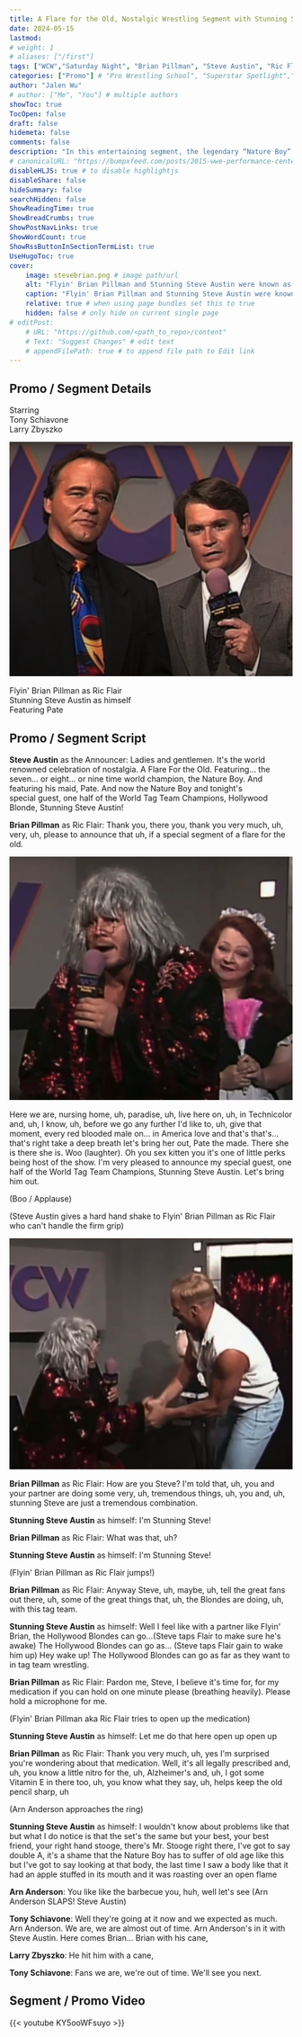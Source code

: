```yaml
---
title: A Flare for the Old, Nostalgic Wrestling Segment with Stunning Steve Austin and Flyin’ Brian Pillman
date: 2024-05-15
lastmod:
# weight: 1
# aliases: ["/first"]
tags: ["WCW","Saturday Night", "Brian Pillman", "Steve Austin", "Ric Flair", "Arn Anderson", "Tony Schiavone", "Larry Zbyszko", "", "WWE", "Skit"]
categories: ["Promo"] # "Pro Wrestling School", "Superstar Spotlight","Superstars Background Breakdown","WWE Watch Guide"
author: "Jalen Wu"
# author: ["Me", "You"] # multiple authors
showToc: true
TocOpen: false
draft: false
hidemeta: false
comments: false
description: "In this entertaining segment, the legendary “Nature Boy” Ric Flair is played by Flyin' Brian Pillman and hosts a celebration of nostalgia called “A Flare for the Old.” The event features the seven, eight, or nine-time world champion (the count seems a bit fuzzy!) and his maid, Pate. The crowd erupts as Stunning Steve Austin, one half of the World Tag Team Champions, takes the stage. Amid applause and boos, Steve shares insights about the Hollywood Blondes’ tag team success. But the real drama unfolds when Arn Anderson enters the ring, leading to an unexpected showdown."
# canonicalURL: "https://bumpxfeed.com/posts/2015-wwe-performance-center-trainees-where-are-they-now/"
disableHLJS: true # to disable highlightjs
disableShare: false
hideSummary: false
searchHidden: false
ShowReadingTime: true
ShowBreadCrumbs: true
ShowPostNavLinks: true
ShowWordCount: true
ShowRssButtonInSectionTermList: true
UseHugoToc: true
cover:
    image: stevebrian.png # image path/url
    alt: "Flyin' Brian Pillman and Stunning Steve Austin were known as the Hollywood Blondes while performing for WCW in 1993." # alt text
    caption: "Flyin' Brian Pillman and Stunning Steve Austin were known as the Hollywood Blondes while performing for WCW in 1993." # display caption under cover
    relative: true # when using page bundles set this to true
    hidden: false # only hide on current single page
# editPost:
    # URL: "https://github.com/<path_to_repo>/content"
    # Text: "Suggest Changes" # edit text
    # appendFilePath: true # to append file path to Edit link
---
```



<!-- 
> "Credibility. Authenticity. Believing in everything that you are saying," Heyman said. "It's something that some people are born with and don't know how to tap into. And it's something some people are not born with, but once they feel the affirmation of the crowd ... [they] get that rush." 
source: https://www.espn.com.au/wwe/story/_/id/17874370/paul-heyman-defines-art-wrestling-promo
--> 
## Promo / Segment Details
Starring  
Tony Schiavone  
Larry Zbyszko

![Tony Schiavone and Larry Zbyszko on WCW Saturday Night in June 1993.](tonylarry.png)  

Flyin' Brian Pillman as Ric Flair  
Stunning Steve Austin as himself  
Featuring Pate

## Promo / Segment Script
**Steve Austin** as the Announcer: Ladies and gentlemen. It's the world renowned celebration of nostalgia. A Flare For the Old. Featuring... the seven... or eight... or nine time world champion, the Nature Boy. And featuring his maid, Pate.
And now the Nature Boy and tonight's special guest, one half of the World Tag Team Champions, Hollywood Blonde, Stunning Steve Austin!

**Brian Pillman** as Ric Flair: Thank you, there you, thank you very much, uh, very, uh, please to announce that uh, if a special segment of a flare for the old.

![Flyin' Brian Pillman as Ric Flair featuring Pate](brianpate.png)

Here we are, nursing home, uh, paradise, uh, live here on, uh, in Technicolor and, uh, I know, uh, before we go any further I'd like to, uh, give that moment, every red blooded male on... in America love and that's that's... that's right take a deep breath let's bring her out, Pate the made. There she is there she is. Woo (laughter). Oh you sex kitten you it's one of little perks being host of the show. I'm very pleased to announce my special guest, one half of the World Tag Team Champions, Stunning Steve Austin. Let's bring him out.

(Boo / Applause)

(Steve Austin gives a hard hand shake to Flyin' Brian Pillman as Ric Flair who can't handle the firm grip)

![Steve Austin gives a hard hand shake to Flyin' Brian Pillman aka Ric Flair who can't handle the firm grip](steveshakebrian.png)


**Brian Pillman** as Ric Flair: How are you Steve? I'm told that, uh, you and your partner are doing some very, uh, tremendous things, uh, you and, uh, stunning Steve are just a tremendous combination.

**Stunning Steve Austin** as himself: I'm Stunning Steve!

**Brian Pillman** as Ric Flair: What was that, uh?

**Stunning Steve Austin** as himself: I'm Stunning Steve!

(Flyin' Brian Pillman as Ric Flair jumps!)

**Brian Pillman** as Ric Flair: Anyway Steve, uh, maybe, uh, tell the great fans out there, uh, some of the great things that, uh, the Blondes are doing, uh, with this tag team.

**Stunning Steve Austin** as himself: Well I feel like with a partner like Flyin' Brian, the Hollywood Blondes can go...(Steve taps Flair to make sure he's awake) The Hollywood Blondes can go as... (Steve taps Flair gain to wake him up) Hey wake up! The Hollywood Blondes can go as far as they want to in tag team wrestling.

**Brian Pillman** as Ric Flair: Pardon me, Steve, I believe it's time for, for my medication if you can hold on one minute please (breathing heavily). Please hold a microphone for me. 

(Flyin' Brian Pillman aka Ric Flair tries to open up the medication)

**Stunning Steve Austin** as himself: Let me do that here open up open up 

**Brian Pillman** as Ric Flair: Thank you very much, uh, yes I'm surprised you're wondering about that medication. Well, it's all legally prescribed and, uh, you know a little nitro for the, uh, Alzheimer's and, uh, I got some Vitamin E in there too, uh, you know what they say, uh, helps keep the old pencil sharp, uh

(Arn Anderson approaches the ring)

**Stunning Steve Austin** as himself: I wouldn't know about problems like that but what I do notice is that the set's the same but your best, your best friend, your right hand stooge, there's Mr. Stooge right there, I've got to say double A, it's a shame that the Nature Boy has to suffer of old age like this but I've got to say looking at that body, the last time I saw a body like that it had an apple stuffed in its mouth and it was roasting over an open flame 

**Arn Anderson**: You like like the barbecue you, huh, well let's see (Arn Anderson SLAPS! Steve Austin) 

**Tony Schiavone**: Well they're going at it now and we expected as much. Arn Anderson. We are, we are almost out of time. Arn Anderson's in it with Steve Austin. Here comes Brian... Brian with his cane, 

**Larry Zbyszko**: He hit him with a cane, 

**Tony Schiavone**: Fans we are, we're out of time. We'll see you next.

## Segment / Promo Video

{{< youtube KY5ooWFsuyo >}}

<!--
---

## Additional reading:
* [Paul Heyman to ESPN in 2016 on what makes a great promo](https://www.espn.com.au/wwe/story/_/id/17874370/paul-heyman-defines-art-wrestling-promo) 

* [Cagesideseats article published on Dec 2nd, 2020](https://www.cagesideseats.com/2020/12/2/22149260/rascalz-headline-wwe-performance-center-class-dec-2020)
-->